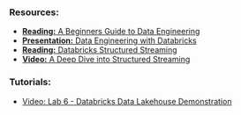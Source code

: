### Resources:
- <a href="https://medium.com/@rchang/a-beginners-guide-to-data-engineering-part-i-4227c5c457d7">**Reading:** A Beginners Guide to Data Engineering</a>
- <a href="https://github.com/JTupitza-UVA/DS-2002-002/blob/main/04-Databricks/Data-Engineering-with-Databricks.pdf">**Presentation:** Data Engineering with Databricks</a>
- <a href="https://github.com/JTupitza-UVA/DS-2002-002/blob/main/04-Databricks/Databricks-Structured-Streaming.docx">**Reading:** Databricks Structured Streaming</a>
- <a href="https://www.youtube.com/watch?v=rl8dIzTpxrI">**Video:** A Deep Dive into Structured Streaming</a>

### Tutorials:
- <a href="https://youtu.be/RDHMWL3N4PQ">Video: Lab 6 - Databricks Data Lakehouse Demonstration</a>
